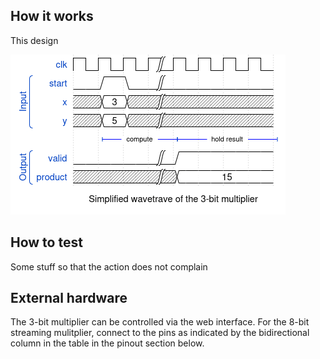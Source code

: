 <!---

This file is used to generate your project datasheet. Please fill in the information below and delete any unused
sections.

You can also include images in this folder and reference them in the markdown. Each image must be less than
512 kb in size, and the combined size of all images must be less than 1 MB.
-->

## How it works

This design

![wave trace for the 3-bit multiplier](int3.png)

## How to test

Some stuff so that the action does not complain

## External hardware

The 3-bit multiplier can be controlled via the web interface. For the 8-bit streaming mulitplier, connect to the pins as indicated by the bidirectional column in the table in the pinout section below.
